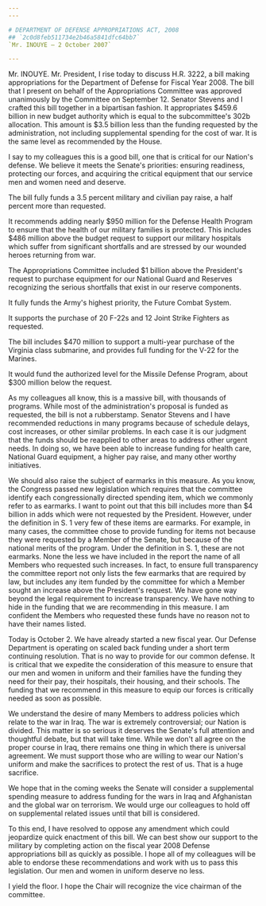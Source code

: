 ```yaml
---
---

# DEPARTMENT OF DEFENSE APPROPRIATIONS ACT, 2008
## `2c0d8feb511734e2b46a5841dfc64bb7`
`Mr. INOUYE — 2 October 2007`

---
```



Mr. INOUYE. Mr. President, I rise today to discuss H.R. 3222, a bill 
making appropriations for the Department of Defense for Fiscal Year 
2008. The bill that I present on behalf of the Appropriations Committee 
was approved unanimously by the Committee on September 12. Senator 
Stevens and I crafted this bill together in a bipartisan fashion. It 
appropriates $459.6 billion in new budget authority which is equal to 
the subcommittee's 302b allocation. This amount is $3.5 billion less 
than the funding requested by the administration, not including 
supplemental spending for the cost of war. It is the same level as 
recommended by the House.

I say to my colleagues this is a good bill, one that is critical for 
our Nation's defense. We believe it meets the Senate's priorities: 
ensuring readiness, protecting our forces, and acquiring the critical 
equipment that our service men and women need and deserve.

The bill fully funds a 3.5 percent military and civilian pay raise, a 
half percent more than requested.

It recommends adding nearly $950 million for the Defense Health 
Program to ensure that the health of our military families is 
protected. This includes $486 million above the budget request to 
support our military hospitals which suffer from significant shortfalls 
and are stressed by our wounded heroes returning from war.

The Appropriations Committee included $1 billion above the 
President's request to purchase equipment for our National Guard and 
Reserves recognizing the serious shortfalls that exist in our reserve 
components.

It fully funds the Army's highest priority, the Future Combat System.

It supports the purchase of 20 F-22s and 12 Joint Strike Fighters as 
requested.

The bill includes $470 million to support a multi-year purchase of 
the Virginia class submarine, and provides full funding for the V-22 
for the Marines.

It would fund the authorized level for the Missile Defense Program, 
about $300 million below the request.

As my colleagues all know, this is a massive bill, with thousands of 
programs. While most of the administration's proposal is funded as 
requested, the bill is not a rubberstamp. Senator Stevens and I have 
recommended reductions in many programs because of schedule delays, 
cost increases, or other similar problems. In each case it is our 
judgment that the funds should be reapplied to other areas to address 
other urgent needs. In doing so, we have been able to increase funding 
for health care, National Guard equipment, a higher pay raise, and many 
other worthy initiatives.

We should also raise the subject of earmarks in this measure. As you 
know, the Congress passed new legislation which requires that the 
committee identify each congressionally directed spending item, which 
we commonly refer to as earmarks. I want to point out that this bill 
includes more than $4 billion in adds which were not requested by the 
President. However, under the definition in S. 1 very few of these 
items are earmarks. For example, in many cases, the committee chose to 
provide funding for items not because they were requested by a Member 
of the Senate, but because of the national merits of the program. Under 
the definition in S. 1, these are not earmarks. None the less we have 
included in the report the name of all Members who requested such 
increases. In fact, to ensure full transparency the committee report 
not only lists the few earmarks that are required by law, but includes 
any item funded by the committee for which a Member sought an increase 
above the President's request. We have gone way beyond the legal 
requirement to increase transparency. We have nothing to hide in the 
funding that we are recommending in this measure. I am confident the 
Members who requested these funds have no reason not to have their 
names listed.

Today is October 2. We have already started a new fiscal year. Our 
Defense Department is operating on scaled back funding under a short 
term continuing resolution. That is no way to provide for our common 
defense. It is critical that we expedite the consideration of this 
measure to ensure that our men and women in uniform and their families 
have the funding they need for their pay, their hospitals, their 
housing, and their schools. The funding that we recommend in this 
measure to equip our forces is critically needed as soon as possible.

We understand the desire of many Members to address policies which 
relate to the war in Iraq. The war is extremely controversial; our 
Nation is divided. This matter is so serious it deserves the Senate's 
full attention and thoughtful debate, but that will take time. While we 
don't all agree on the proper course in Iraq, there remains one thing 
in which there is universal agreement. We must support those who are 
willing to wear our Nation's uniform and make the sacrifices to protect 
the rest of us. That is a huge sacrifice.

We hope that in the coming weeks the Senate will consider a 
supplemental spending measure to address funding for the wars in Iraq 
and Afghanistan and the global war on terrorism. We would urge our 
colleagues to hold off on supplemental related issues until that bill 
is considered.

To this end, I have resolved to oppose any amendment which could 
jeopardize quick enactment of this bill. We can best show our support 
to the military by completing action on the fiscal year 2008 Defense 
appropriations bill as quickly as possible. I hope all of my colleagues 
will be able to endorse these recommendations and work with us to pass 
this legislation. Our men and women in uniform deserve no less.

I yield the floor. I hope the Chair will recognize the vice chairman 
of the committee.
